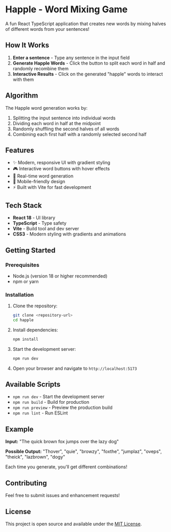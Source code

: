 # Happle - Word Mixing Game

A fun React TypeScript application that creates new words by mixing halves of different words from your sentences!

## How It Works

1. **Enter a sentence** - Type any sentence in the input field
2. **Generate Happle Words** - Click the button to split each word in half and randomly recombine them
3. **Interactive Results** - Click on the generated "happle" words to interact with them

## Algorithm

The Happle word generation works by:
1. Splitting the input sentence into individual words
2. Dividing each word in half at the midpoint
3. Randomly shuffling the second halves of all words
4. Combining each first half with a randomly selected second half

## Features

- ✨ Modern, responsive UI with gradient styling
- 🎮 Interactive word buttons with hover effects
- 🔄 Real-time word generation
- 📱 Mobile-friendly design
- ⚡ Built with Vite for fast development

## Tech Stack

- **React 18** - UI library
- **TypeScript** - Type safety
- **Vite** - Build tool and dev server
- **CSS3** - Modern styling with gradients and animations

## Getting Started

### Prerequisites
- Node.js (version 18 or higher recommended)
- npm or yarn

### Installation

1. Clone the repository:
   ```bash
   git clone <repository-url>
   cd happle
   ```

2. Install dependencies:
   ```bash
   npm install
   ```

3. Start the development server:
   ```bash
   npm run dev
   ```

4. Open your browser and navigate to `http://localhost:5173`

## Available Scripts

- `npm run dev` - Start the development server
- `npm run build` - Build for production
- `npm run preview` - Preview the production build
- `npm run lint` - Run ESLint

## Example

**Input:** "The quick brown fox jumps over the lazy dog"

**Possible Output:** "Thover", "quie", "browzy", "foxthe", "jumplaz", "oveps", "theick", "lazbrown", "dogy"

Each time you generate, you'll get different combinations!

## Contributing

Feel free to submit issues and enhancement requests!

## License

This project is open source and available under the [MIT License](LICENSE).
